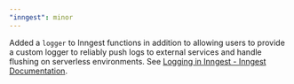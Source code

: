 ```yaml
---
"inngest": minor
---
```


Added a `logger` to Inngest functions in addition to allowing users to provide a custom logger to reliably push logs to external services and handle flushing on serverless environments.
See [Logging in Inngest - Inngest Documentation](https://www.inngest.com/docs/guides/logging).
